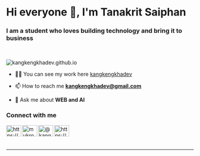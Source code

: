 <h1 align="left">Hi everyone 👋, I'm Tanakrit Saiphan</h1>
<h3 align="left">I am a student who loves building technology and bring it to business</h3>
<br>
<p align="left"> <img src="https://komarev.com/ghpvc/?username=kangkengkhadev&label=Profile%20views&color=0e75b6&style=flat" alt="kangkengkhadev.github.io" /> </p>

- 👨‍💻 You can see my work here <a href="https://kangkengkhadev.github.io/">kangkengkhadev</a>

- 📫 How to reach me **kangkengkhadev@gmail.com**

- 💬 Ask me about **WEB and AI**
<h3 align="left">Connect with me</h3>
<p align="left">
<a href="https://web.facebook.com/profile.php?id=100015598387666" target="blank"><img align="left" src="https://raw.githubusercontent.com/rahuldkjain/github-profile-readme-generator/master/src/images/icons/Social/facebook.svg" alt="https://web.facebook.com/profile.php?id=100015598387666" height="30" width="40" /></a>
<a href="https://instagram.com/mkkrob_sp" target="blank"><img align="left" src="https://raw.githubusercontent.com/rahuldkjain/github-profile-readme-generator/master/src/images/icons/Social/instagram.svg" alt="mukrob.ipynb" height="30" width="40" /></a>
<a href="https://medium.com/@kangkengkhadev" target="blank"><img align="left" src="https://raw.githubusercontent.com/rahuldkjain/github-profile-readme-generator/master/src/images/icons/Social/medium.svg" alt="@kangkengkhadev" height="30" width="40" /></a>
<a href="https://www.youtube.com/channel/ucqotlmfw28xtbrs5wyt-tfw" target="blank"><img align="left" src="https://raw.githubusercontent.com/rahuldkjain/github-profile-readme-generator/master/src/images/icons/Social/youtube.svg" alt="https://www.youtube.com/channel/ucqotlmfw28xtbrs5wyt-tfw" height="30" width="40" /></a>
</p>
<br><br><br>
<hr>

